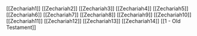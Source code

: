 [[Zechariah1]]
[[Zechariah2]]
[[Zechariah3]]
[[Zechariah4]]
[[Zechariah5]]
[[Zechariah6]]
[[Zechariah7]]
[[Zechariah8]]
[[Zechariah9]]
[[Zechariah10]]
[[Zechariah11]]
[[Zechariah12]]
[[Zechariah13]]
[[Zechariah14]]
[[1 - Old Testament]]
